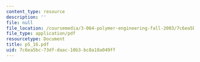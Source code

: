 ```yaml
---
content_type: resource
description: ''
file: null
file_location: /coursemedia/3-064-polymer-engineering-fall-2003/7c6ea5bc73dfdaac10b3bc8a18a049ff_p5_16.pdf
file_type: application/pdf
resourcetype: Document
title: p5_16.pdf
uid: 7c6ea5bc-73df-daac-10b3-bc8a18a049ff
---
```

